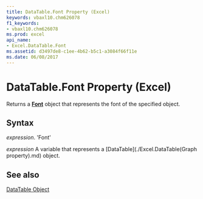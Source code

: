 ```yaml
---
title: DataTable.Font Property (Excel)
keywords: vbaxl10.chm626078
f1_keywords:
- vbaxl10.chm626078
ms.prod: excel
api_name:
- Excel.DataTable.Font
ms.assetid: d3497de8-c1ee-4b62-b5c1-a3084f66f11e
ms.date: 06/08/2017
---
```



# DataTable.Font Property (Excel)

Returns a  **[Font](Excel.Font(objec).md)** object that represents the font of the specified object.


## Syntax

 _expression_. 'Font'

 _expression_ A variable that represents a [DataTable](./Excel.DataTable(Graph property).md) object.


## See also


[DataTable Object](Excel.DataTable(objec).md)


